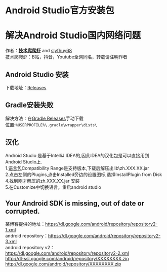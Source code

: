 # Android Studio官方安装包 
# 解决Android Studio国内网络问题


作者：**[技术爬爬虾](https://github.com/tech-shrimp/me)** and [slyfhuy68](https://github.com/slyfhuy68) <br>
技术爬爬虾：B站，抖音，Youtube全网同名，转载请注明作者<br>

## Android Studio 安装
下载地址：[Releases](https://github.com/slyfhuy68/android_studio_installer/releases)
## Gradle安装失败
解决方法：在[Gradle Releases](https://github.com/gradle/gradle-distributions/releases)手动下载<br>
位置:`%USERPROFILE%\.gradle\wrapper\dists\`
## 汉化
Android Studio 是基于IntelliJ IDEA的,因此IDEA的汉化包是可以直接用到Android Studio上.<br>
1.[语言包](https://plugins.jetbrains.com/plugin/13710-chinese-simplified-language-pack----/versions)Compatibility Range是支持版本,下载后解压出lib\zh.XXX.XX.jar <br>
2.点击左侧的Plugins,点击Installed旁边的设置图标,选择InstallPlugin from Disk <br>
4.找到刚才解压的zh.XXX.XX.jar 安装 <br>
5.在Customize中切换语言，重启android studio<br>
## Your Android SDK is missing, out of date or corrupted.
某博客提供的地址：https://dl.google.com/android/repository/repository2-1.xml<br>
android repository：https://dl.google.com/android/repository/repository2-3.xml<br>
android repository v2：https://dl.google.com/android/repository/repository2-2.xml<br>
http://dl-ssl.google.com/android/repository/XXXXXXXX.zip
http://dl.google.com/android/repository/XXXXXXXX.zip
